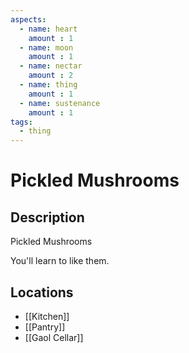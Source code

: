 ```yaml
---
aspects: 
  - name: heart
    amount : 1
  - name: moon
    amount : 1
  - name: nectar
    amount : 2
  - name: thing
    amount : 1
  - name: sustenance
    amount : 1
tags:
  - thing
---
```


# Pickled Mushrooms

## Description
Pickled Mushrooms

You'll learn to like them.
## Locations
- [[Kitchen]]
- [[Pantry]]
- [[Gaol Cellar]]